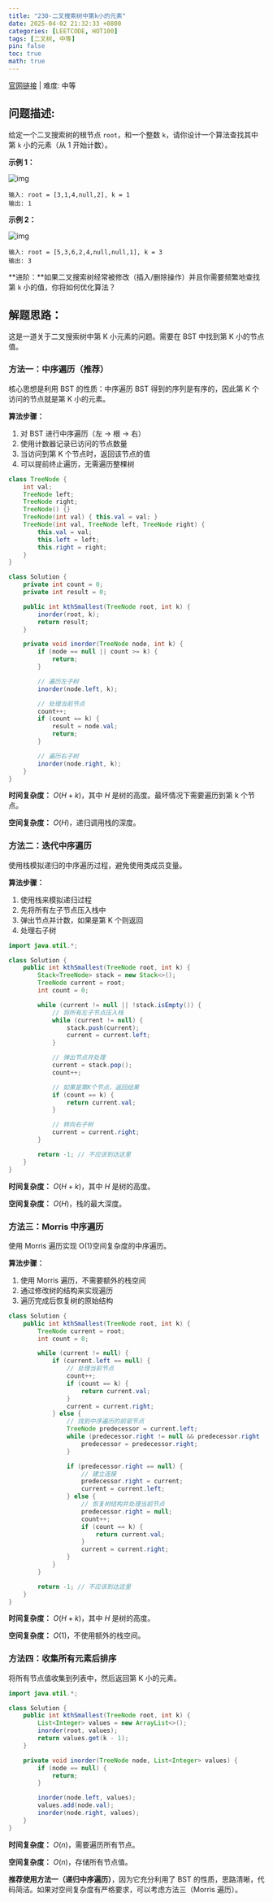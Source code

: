 ```yaml
---
title: "230-二叉搜索树中第k小的元素"
date: 2025-04-02 21:32:33 +0800
categories: [LEETCODE, HOT100]
tags: [二叉树, 中等]
pin: false
toc: true
math: true
---
```


[官网链接](https://leetcode.cn/problems/kth-smallest-element-in-a-bst/) \| 难度: 中等

## 问题描述:

给定一个二叉搜索树的根节点 `root`，和一个整数 `k`，请你设计一个算法查找其中第 `k` 小的元素（从 1 开始计数）。

**示例 1：**

![img](../assets/img/posts/leetcode/p230_0.jpg)

```
输入: root = [3,1,4,null,2], k = 1
输出: 1
```

**示例 2：**

![img](../assets/img/posts/leetcode/p230_1.jpg)

```
输入: root = [5,3,6,2,4,null,null,1], k = 3
输出: 3
```

**进阶：**如果二叉搜索树经常被修改（插入/删除操作）并且你需要频繁地查找第 `k` 小的值，你将如何优化算法？

## 解题思路：

这是一道关于二叉搜索树中第 K 小元素的问题。需要在 BST 中找到第 K 小的节点值。

### 方法一：中序遍历（推荐）

核心思想是利用 BST 的性质：中序遍历 BST 得到的序列是有序的，因此第 K 个访问的节点就是第 K 小的元素。

**算法步骤：**

1. 对 BST 进行中序遍历（左 → 根 → 右）
2. 使用计数器记录已访问的节点数量
3. 当访问到第 K 个节点时，返回该节点的值
4. 可以提前终止遍历，无需遍历整棵树

```java
class TreeNode {
    int val;
    TreeNode left;
    TreeNode right;
    TreeNode() {}
    TreeNode(int val) { this.val = val; }
    TreeNode(int val, TreeNode left, TreeNode right) {
        this.val = val;
        this.left = left;
        this.right = right;
    }
}

class Solution {
    private int count = 0;
    private int result = 0;

    public int kthSmallest(TreeNode root, int k) {
        inorder(root, k);
        return result;
    }

    private void inorder(TreeNode node, int k) {
        if (node == null || count >= k) {
            return;
        }

        // 遍历左子树
        inorder(node.left, k);

        // 处理当前节点
        count++;
        if (count == k) {
            result = node.val;
            return;
        }

        // 遍历右子树
        inorder(node.right, k);
    }
}
```

**时间复杂度：** $O(H + k)$，其中 $H$ 是树的高度。最坏情况下需要遍历到第 k 个节点。

**空间复杂度：** $O(H)$，递归调用栈的深度。

### 方法二：迭代中序遍历

使用栈模拟递归的中序遍历过程，避免使用类成员变量。

**算法步骤：**

1. 使用栈来模拟递归过程
2. 先将所有左子节点压入栈中
3. 弹出节点并计数，如果是第 K 个则返回
4. 处理右子树

```java
import java.util.*;

class Solution {
    public int kthSmallest(TreeNode root, int k) {
        Stack<TreeNode> stack = new Stack<>();
        TreeNode current = root;
        int count = 0;

        while (current != null || !stack.isEmpty()) {
            // 将所有左子节点压入栈
            while (current != null) {
                stack.push(current);
                current = current.left;
            }

            // 弹出节点并处理
            current = stack.pop();
            count++;

            // 如果是第K个节点，返回结果
            if (count == k) {
                return current.val;
            }

            // 转向右子树
            current = current.right;
        }

        return -1; // 不应该到达这里
    }
}
```

**时间复杂度：** $O(H + k)$，其中 $H$ 是树的高度。

**空间复杂度：** $O(H)$，栈的最大深度。

### 方法三：Morris 中序遍历

使用 Morris 遍历实现 O(1)空间复杂度的中序遍历。

**算法步骤：**

1. 使用 Morris 遍历，不需要额外的栈空间
2. 通过修改树的结构来实现遍历
3. 遍历完成后恢复树的原始结构

```java
class Solution {
    public int kthSmallest(TreeNode root, int k) {
        TreeNode current = root;
        int count = 0;

        while (current != null) {
            if (current.left == null) {
                // 处理当前节点
                count++;
                if (count == k) {
                    return current.val;
                }
                current = current.right;
            } else {
                // 找到中序遍历的前驱节点
                TreeNode predecessor = current.left;
                while (predecessor.right != null && predecessor.right != current) {
                    predecessor = predecessor.right;
                }

                if (predecessor.right == null) {
                    // 建立连接
                    predecessor.right = current;
                    current = current.left;
                } else {
                    // 恢复树结构并处理当前节点
                    predecessor.right = null;
                    count++;
                    if (count == k) {
                        return current.val;
                    }
                    current = current.right;
                }
            }
        }

        return -1; // 不应该到达这里
    }
}
```

**时间复杂度：** $O(H + k)$，其中 $H$ 是树的高度。

**空间复杂度：** $O(1)$，不使用额外的栈空间。

### 方法四：收集所有元素后排序

将所有节点值收集到列表中，然后返回第 K 小的元素。

```java
import java.util.*;

class Solution {
    public int kthSmallest(TreeNode root, int k) {
        List<Integer> values = new ArrayList<>();
        inorder(root, values);
        return values.get(k - 1);
    }

    private void inorder(TreeNode node, List<Integer> values) {
        if (node == null) {
            return;
        }

        inorder(node.left, values);
        values.add(node.val);
        inorder(node.right, values);
    }
}
```

**时间复杂度：** $O(n)$，需要遍历所有节点。

**空间复杂度：** $O(n)$，存储所有节点值。

**推荐使用方法一（递归中序遍历）**，因为它充分利用了 BST 的性质，思路清晰，代码简洁。如果对空间复杂度有严格要求，可以考虑方法三（Morris 遍历）。
